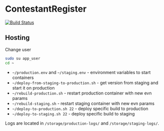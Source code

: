 # ContestantRegister

[![Build Status](https://travis-ci.org/zaverden/ContestantRegister.svg?branch=master)](https://travis-ci.org/zaverden/ContestantRegister)

## Hosting

Change user
```bash
sudo su app_user
cd ~
```

- `~/production.env` and `~/staging.env` - environment variables to start containers
- `~/deploy-from-staging-to-production.sh` - get version from staging and start it on production
- `~/rebuild-production.sh` - restart production container with new evn params
- `~/rebuild-staging.sh` - restart staging container with new evn params
- `~/deploy-to-production.sh 22` - deploy specific build to production
- `~/deploy-to-staging.sh 22` - deploy specific build to staging

Logs are located in `/storage/production-logs/` and `/storage/staging-logs/`.